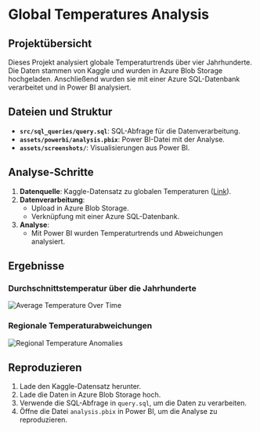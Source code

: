 # Global Temperatures Analysis

## Projektübersicht
Dieses Projekt analysiert globale Temperaturtrends über vier Jahrhunderte. Die Daten stammen von Kaggle und wurden in Azure Blob Storage hochgeladen. Anschließend wurden sie mit einer Azure SQL-Datenbank verarbeitet und in Power BI analysiert.

## Dateien und Struktur
- **`src/sql_queries/query.sql`**: SQL-Abfrage für die Datenverarbeitung.
- **`assets/powerbi/analysis.pbix`**: Power BI-Datei mit der Analyse.
- **`assets/screenshots/`**: Visualisierungen aus Power BI.

## Analyse-Schritte
1. **Datenquelle**: Kaggle-Datensatz zu globalen Temperaturen ([Link](https://www.kaggle.com)).
2. **Datenverarbeitung**:
   - Upload in Azure Blob Storage.
   - Verknüpfung mit einer Azure SQL-Datenbank.
3. **Analyse**:
   - Mit Power BI wurden Temperaturtrends und Abweichungen analysiert.

## Ergebnisse
### Durchschnittstemperatur über die Jahrhunderte
![Average Temperature Over Time](assets/screenshots/graph1.png)

### Regionale Temperaturabweichungen
![Regional Temperature Anomalies](assets/screenshots/graph2.png)

## Reproduzieren
1. Lade den Kaggle-Datensatz herunter.
2. Lade die Daten in Azure Blob Storage hoch.
3. Verwende die SQL-Abfrage in `query.sql`, um die Daten zu verarbeiten.
4. Öffne die Datei `analysis.pbix` in Power BI, um die Analyse zu reproduzieren.
